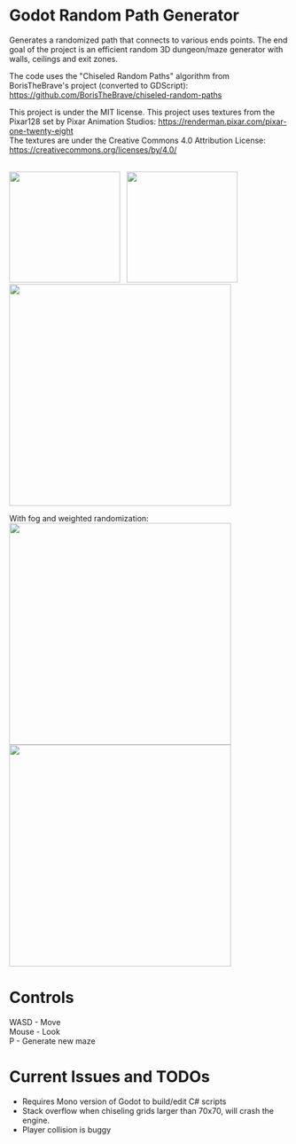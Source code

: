 # Godot Random Path Generator
Generates a randomized path that connects to various ends points. The end goal of the project is an efficient random 3D dungeon/maze generator with walls, ceilings and exit zones.

The code uses the "Chiseled Random Paths" algorithm from BorisTheBrave's project (converted to GDScript): https://github.com/BorisTheBrave/chiseled-random-paths

This project is under the MIT license.
This project uses textures from the Pixar128 set by Pixar Animation Studios: https://renderman.pixar.com/pixar-one-twenty-eight
<br>
The textures are under the Creative Commons 4.0 Attribution License: https://creativecommons.org/licenses/by/4.0/

<br>
<div>
  <img src="https://imgur.com/EBIWFST.jpg" width="200px" height="auto">
  &nbsp
  <img src="https://imgur.com/MgUCGKP.jpg" width="200px" height="auto">
</div>

<img src="https://imgur.com/5XJuvQF.jpg" width="400px" height="auto">

With fog and weighted randomization:
<br>
<img src="https://imgur.com/yTUWto8.jpg" width="400px" height="auto">
<br>
<img src="https://imgur.com/3XbQUbQ.jpg" width="400px" height="auto">

# Controls
WASD - Move 
<br>
Mouse - Look
<br>
P - Generate new maze

# Current Issues and TODOs
  - Requires Mono version of Godot to build/edit C# scripts
  - Stack overflow when chiseling grids larger than 70x70, will crash the engine.
  - Player collision is buggy
